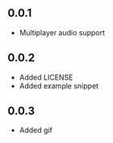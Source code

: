 ## 0.0.1

* Multiplayer audio support

## 0.0.2
* Added LICENSE
* Added example snippet


## 0.0.3
* Added gif
